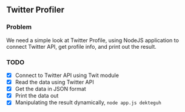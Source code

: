 ## Twitter Profiler

### Problem
We need a simple look at Twitter Profile, using NodeJS application to connect Twitter API, get profile info, and print out the result.

### TODO
- [x] Connect to Twitter API using Twit module
- [x] Read the data using Twitter API
- [x] Get the data in JSON format
- [x] Print the data out
- [x] Manipulating the result dynamically, `node app.js dekteguh`
